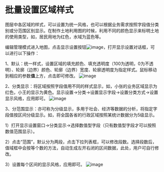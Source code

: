 # 批量设置区域样式

图层中各区域的样式，可以设置为统一风格，也可以根据业务需求按照字段值分类别或分范围区别显示。在制作土地利用图的时候，利用不同的颜色显示来标明土地的使用类型，如，居民用地为红色，水域为蓝色等。

编辑管理模式进入地图，点击显示设置按钮![image](https://pic.dituwuyou.com/map%2Fpicture%2Ficon%2Fheatstyle.png)，打开显示设置对话框，可以进行以下操作：

1、默认：统一样式，设置区域的填充颜色、填充透明度（100为透明，0为不透明）、轮廓（边界）颜色、轮廓（边界）宽度、轮廓透明度为指定样式。鼠标移动到相应的参数**值**上方，点击即可修改。
![image](https://pic.dituwuyou.com/map%2Fpicture%2Fregion-style-setting-1.png)

2、分类显示：将区域按照字段值用不同的样式显示，如，小张的业务区域显示为红色，小王的显示为黄色。显示设置->分类->设置显示字段->设置分类方式->设置显示风格，应用即可。
![image](https://pic.dituwuyou.com/map%2Fpicture%2Fregion-style-setting-2.png)

3、分范围显示：亦可称为分级显示，多用于社会、经济等数据的分析，将指定字段值按区间分级显示。如，将全国各省的行政区域按照某统计数据分为5级显示。

1）打开显示设置窗口->分类显示->选择数值型字段（只有数值型字段才可以按照数值范围显示）。

2）点击“范围”，默认分为两段，点击下拉列表框，可以修改段数。选择段数后，值域框中会按等个数的方法，自动生成左开右闭的区间数据，此处，用户可自行修改。

3）设置每个区间的显示风格，应用即可。
![image](https://pic.dituwuyou.com/map%2Fpicture%2Fregion-style-setting-3.png)

